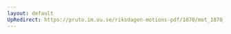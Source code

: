 ```yaml
---
layout: default
UpRedirect: https://pruto.im.uu.se/riksdagen-motions-pdf/1870/mot_1870__ak__236/mot_1870__ak__236-017.pdf
---
```

